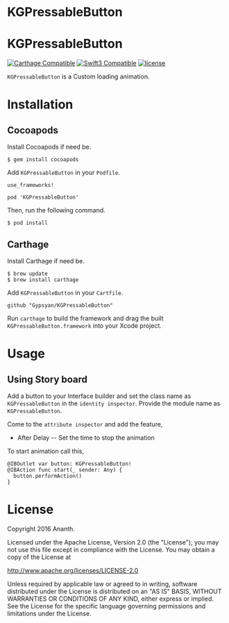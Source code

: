# KGPressableButton

# KGPressableButton

[![Carthage Compatible](https://img.shields.io/badge/Carthage-compatible-4BC51D.svg?style=flat)](https://github.com/Carthage/Carthage)
[![Swift3 Compatible](https://img.shields.io/badge/KGPressableButton-Swift3-brightgreen.svg)](https://img.shields.io/badge/KGPressableButton-Swift3-brightgreen.svg)
[![license](https://img.shields.io/github/license/Gypsyan/KGPressableButton.svg)]()

`KGPressableButton` is a Custom loading animation.

# Installation

## Cocoapods

Install Cocoapods if need be.

```
$ gem install cocoapods
```

Add `KGPressableButton` in your `Podfile`.

```
use_frameworks!

pod 'KGPressableButton'
```

Then, run the following command.

```
$ pod install
```
## Carthage

Install Carthage if need be.

```
$ brew update
$ brew install carthage
```

Add `KGPressableButton` in your `Cartfile`.

```
github "Gypsyan/KGPressableButton"
```

Run `carthage` to build the framework and drag the built `KGPressableButton.framework` into your Xcode project.

# Usage

## Using Story board
Add a button to your Interface builder and set the class name as `KGPressableButton` in the `identity inspector`. Provide the module name as `KGPressableButton`.

Come to the `attribute inspector` and add the feature,

  * After Delay --  Set the time to stop the animation

  To start animation call this,

```
@IBOutlet var button: KGPressableButton!
@IBAction func start(_ sender: Any) {
  button.performAction()
}
```

# License

Copyright 2016 Ananth.

Licensed under the Apache License, Version 2.0 (the "License"); you may not use this file except in compliance with the License. You may obtain a copy of the License at

http://www.apache.org/licenses/LICENSE-2.0

Unless required by applicable law or agreed to in writing, software distributed under the License is distributed on an "AS IS" BASIS, WITHOUT WARRANTIES OR CONDITIONS OF ANY KIND, either express or implied. See the License for the specific language governing permissions and limitations under the License.
